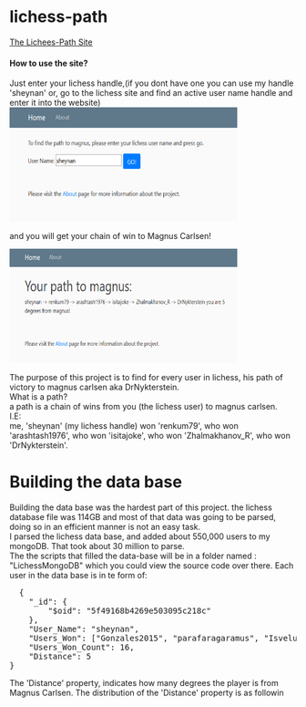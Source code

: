 # lichess-path
<a href="https://www.lichess-path.online/">The Lichees-Path Site</a> <br>
<h4>How to use the site? </h4>
<p>Just enter your lichess handle,(if you dont have one you can use my handle 'sheynan' or, go to the lichess site and find an active user name handle and enter it into the website)<br>
  <img src="https://github.com/dannysheyn/lichess-path/blob/master/Capture.PNG" width="400" height="200"><br>

  and you will get your chain of win to Magnus Carlsen!<br>
  
  <img src="https://github.com/dannysheyn/lichess-path/blob/master/Capture2.PNG" width="400" height="200">  </p>
  
 <p> 
The purpose of this project is to find for every user in lichess, his path of victory to magnus carlsen aka DrNykterstein.<br>
What is a path?<br>
a path is a chain of wins from you (the lichess user) to magnus carlsen.<br>
I.E: <br>
me, 'sheynan' (my lichess handle) won 'renkum79', who won 'arashtash1976', who won 'isitajoke', who won 'Zhalmakhanov_R', who won 'DrNykterstein'.</p>

<h1>Building the data base</h1>
<p>Building the data base was the hardest part of this project. the lichess database file was 114GB and most of that data was going to be parsed, doing so in an    efficient manner is not an easy task.<br>
  I parsed the lichess data base, and added about 550,000 users to my mongoDB. That took about 30 million to parse. <br>
  The the scripts that filled the data-base will be in a folder named : "LichessMongoDB" which you could view the source code over there.
  Each user in the data base is in te form of:<br>
  <pre>
  {
    "_id": {
        "$oid": "5f49168b4269e503095c218c"
    },
    "User_Name": "sheynan",
    "Users_Won": ["Gonzales2015", "parafaragaramus", "Isvelur", "Aurelius23", "renkum79", "Chase_Dickerson", "Demolidor_gyn", "Huthyfy", "RomanOrsag", "Woeke", "Sopiandri", "Paladin51", "stuntmancb", "JHSPaul", "TheColdVolcano", "vladanufr"],
    "Users_Won_Count": 16,
    "Distance": 5
}
</pre>

The 'Distance' property, indicates how many degrees the player is from Magnus Carlsen.
The distribution of the 'Distance' property is as followin</p>


<h2></h2>
